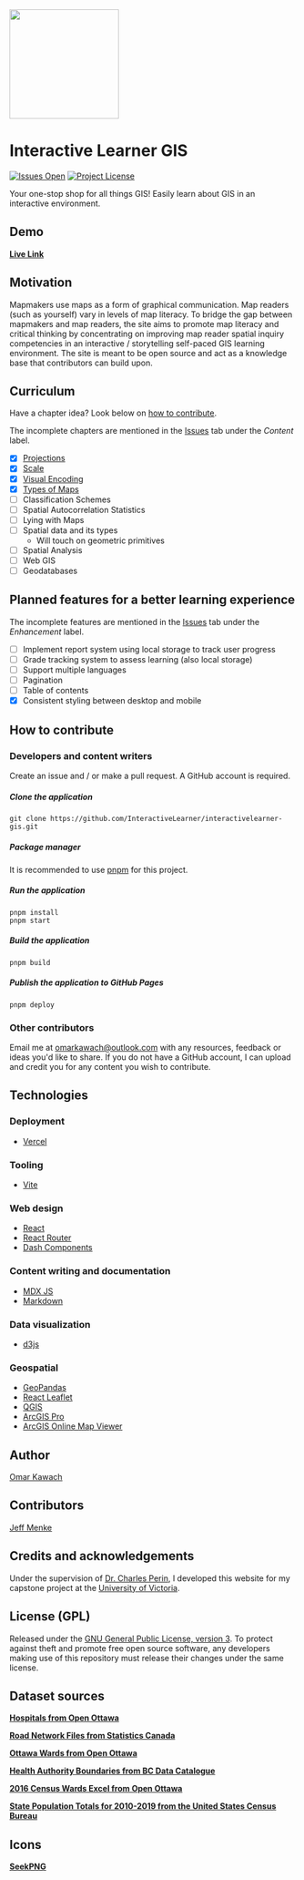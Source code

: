 <img src="https://github.com/InteractiveLearner/interactivelearner-gis/blob/main/public/logo192.png" width="192px" height="192px" />

# Interactive Learner GIS

[![Issues Open](https://img.shields.io/github/issues/InteractiveLearner/interactivelearner-gis?style=flat-square)](https://github.com/InteractiveLearner/interactivelearner-gis/issues) [![Project License](https://img.shields.io/github/license/InteractiveLearner/interactivelearner-gis?style=flat-square)](https://github.com/InteractiveLearner/interactivelearner-gis/blob/main/LICENSE)

Your one-stop shop for all things GIS! Easily learn about GIS in an interactive environment. 

## Demo

**[Live Link](https://www.interactivelearner-gis.com/ )**

## Motivation
Mapmakers use maps as a form of graphical communication. Map readers (such as yourself) vary in levels of map literacy. To bridge the gap between mapmakers and map readers, the site aims to promote map literacy and critical thinking by concentrating on improving map reader spatial inquiry competencies in an interactive / storytelling self-paced GIS learning environment. The site is meant to be open source and act as a knowledge base that contributors can build upon. 

## Curriculum

Have a chapter idea? Look below on [how to contribute](https://github.com/InteractiveLearner/interactivelearner-gis#how-to-contribute). 

The incomplete chapters are mentioned in the [Issues](https://github.com/InteractiveLearner/interactivelearner-gis/issues) tab under the *Content* label. 

- [x] [Projections](https://www.interactivelearner-gis.com/#/projections)
- [x] [Scale](https://www.interactivelearner-gis.com/#/scale)
- [x] [Visual Encoding](https://www.interactivelearner-gis.com/#/visual)
- [x] [Types of Maps](https://www.interactivelearner-gis.com/#/thematic)
- [ ] Classification Schemes
- [ ] Spatial Autocorrelation Statistics
- [ ] Lying with Maps
- [ ] Spatial data and its types
    - Will touch on geometric primitives
- [ ] Spatial Analysis
- [ ] Web GIS
- [ ] Geodatabases

## Planned features for a better learning experience

The incomplete features are mentioned in the [Issues](https://github.com/InteractiveLearner/interactivelearner-gis/issues) tab under the *Enhancement* label. 

- [ ] Implement report system using local storage to track user progress
- [ ] Grade tracking system to assess learning (also local storage)
- [ ] Support multiple languages
- [ ] Pagination
- [ ] Table of contents
- [x] Consistent styling between desktop and mobile

## How to contribute

### Developers and content writers

Create an issue and / or make a pull request. A GitHub account is required.

##### Clone the application

```
git clone https://github.com/InteractiveLearner/interactivelearner-gis.git
```

##### Package manager

It is recommended to use [pnpm](https://pnpm.io/) for this project. 

##### Run the application

```
pnpm install
pnpm start 
```

##### Build the application

```
pnpm build
```

##### Publish the application to GitHub Pages

```
pnpm deploy
```

### Other contributors 

Email me at omarkawach@outlook.com with any resources, feedback or ideas you'd like to share. If you do not have a GitHub account, I can upload and credit you for any content you wish to contribute. 

## Technologies

### Deployment
- [Vercel](https://vercel.com/docs)

### Tooling

- [Vite](https://vitejs.dev/)

### Web design
- [React](https://reactjs.org/)
- [React Router](https://reactrouter.com/)
- [Dash Components](https://www.npmjs.com/package/@didyoumeantoast/dash-components)

### Content writing and documentation
- [MDX JS](https://mdxjs.com/)
- [Markdown](https://daringfireball.net/projects/markdown/syntax)

### Data visualization
- [d3js](https://d3js.org/)

### Geospatial
- [GeoPandas](https://geopandas.org/en/stable/)
- [React Leaflet](https://react-leaflet.js.org/)
- [QGIS](https://qgis.org/en/site/)
- [ArcGIS Pro](https://www.esri.com/en-us/arcgis/products/arcgis-pro/overview)
- [ArcGIS Online Map Viewer](https://doc.arcgis.com/en/arcgis-online/get-started/get-started-with-mv.htm)

## Author

[Omar Kawach](https://github.com/omarkawach)

## Contributors

[Jeff Menke](https://github.com/jmanke)
  
## Credits and acknowledgements

Under the supervision of [Dr. Charles Perin](http://charlesperin.net/), I developed this website for my capstone project at the [University of Victoria](https://www.uvic.ca/).

## License (GPL) 

Released under the [GNU General Public License, version 3](https://opensource.org/licenses/GPL-3.0). To protect against theft and promote free open source software, any developers making use of this repository must release their changes under the same license. 

## Dataset sources

**[Hospitals from Open Ottawa](https://open.ottawa.ca/datasets/b769ce497f2540aa962e602c983994d6_0?geometry=-76.050%2C45.348%2C-75.396%2C45.433)**

**[Road Network Files from Statistics Canada](https://www12.statcan.gc.ca/census-recensement/2011/geo/RNF-FRR/index-eng.cfm)**

**[Ottawa Wards from Open Ottawa](https://open.ottawa.ca/datasets/wards/explore?location=45.242656%2C-75.800844%2C0.90)**

**[Health Authority Boundaries from BC Data Catalogue](https://catalogue.data.gov.bc.ca/dataset/health-authority-boundaries)**

**[2016 Census Wards Excel from Open Ottawa](https://open.ottawa.ca/documents/2016-census-ward-data-1/about)**

**[State Population Totals for 2010-2019 from the United States Census Bureau]()**

## Icons

**[SeekPNG](https://www.seekpng.com/ks/clipart/)**